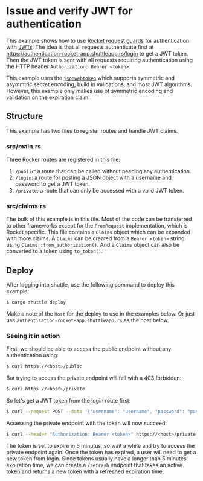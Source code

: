 # Issue and verify JWT for authentication
This example shows how to use [Rocket request guards](https://rocket.rs/v0.5-rc/guide/requests/#request-guards) for authentication with [JWTs](https://jwt.io/).
The idea is that all requests authenticate first at https://authentication-rocket-app.shuttleapp.rs/login to get a JWT token.
Then the JWT token is sent with all requests requiring authentication using the HTTP header `Authorization: Bearer <token>`.

This example uses the [`jsonwebtoken`](https://github.com/Keats/jsonwebtoken) which supports symmetric and asymmtric secret encoding, build in validations, and most JWT algorithms.
However, this example only makes use of symmetric encoding and validation on the expiration claim.

## Structure
This example has two files to register routes and handle JWT claims.

### src/main.rs
Three Rocker routes are registered in this file:
1. `/public`: a route that can be called without needing any authentication.
1. `/login`: a route for posting a JSON object with a username and password to get a JWT token.
1. `/private`: a route that can only be accessed with a valid JWT token.

### src/claims.rs
The bulk of this example is in this file. Most of the code can be transferred to other frameworks except for the `FromRequest` implementation, which is Rocket specific.
This file contains a `Claims` object which can be expanded with more claims. A `Claims` can be created from a `Bearer <token>` string using `Claims::from_authorization()`.
And a `Claims` object can also be converted to a token using `to_token()`.

## Deploy
After logging into shuttle, use the following command to deploy this example:

```sh
$ cargo shuttle deploy
```
Make a note of the `Host` for the deploy to use in the examples below. Or just use `authentication-rocket-app.shuttleapp.rs` as the host below.

### Seeing it in action
First, we should be able to access the public endpoint without any authentication using:

```sh
$ curl https://<host>/public
```

But trying to access the private endpoint will fail with a 403 forbidden:

```sh
$ curl https://<host>/private
```

So let's get a JWT token from the login route first:


```sh
$ curl --request POST --data '{"username": "username", "password": "password"}' https://<host>/login
```

Accessing the private endpoint with the token will now succeed:

```sh
$ curl --header "Authorization: Bearer <token>" https://<host>/private
```

The token is set to expire in 5 minutus, so wait a while and try to access the private endpoint again. Once the token has expired, a user will need to get a new token from login.
Since tokens usually have a longer than 5 minutes expiration time, we can create a `/refresh` endpoint that takes an active token and returns a new token with a refreshed expiration time.
